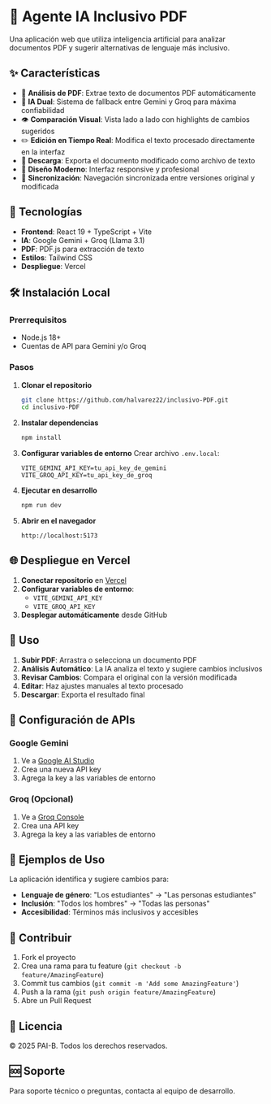 # 🤖 Agente IA Inclusivo PDF

Una aplicación web que utiliza inteligencia artificial para analizar documentos PDF y sugerir alternativas de lenguaje más inclusivo.

## ✨ Características

- 📄 **Análisis de PDF**: Extrae texto de documentos PDF automáticamente
- 🤖 **IA Dual**: Sistema de fallback entre Gemini y Groq para máxima confiabilidad
- 👁️ **Comparación Visual**: Vista lado a lado con highlights de cambios sugeridos
- ✏️ **Edición en Tiempo Real**: Modifica el texto procesado directamente en la interfaz
- 💾 **Descarga**: Exporta el documento modificado como archivo de texto
- 🎨 **Diseño Moderno**: Interfaz responsive y profesional
- 🔄 **Sincronización**: Navegación sincronizada entre versiones original y modificada

## 🚀 Tecnologías

- **Frontend**: React 19 + TypeScript + Vite
- **IA**: Google Gemini + Groq (Llama 3.1)
- **PDF**: PDF.js para extracción de texto
- **Estilos**: Tailwind CSS
- **Despliegue**: Vercel

## 🛠️ Instalación Local

### Prerrequisitos
- Node.js 18+ 
- Cuentas de API para Gemini y/o Groq

### Pasos

1. **Clonar el repositorio**
   ```bash
   git clone https://github.com/halvarez22/inclusivo-PDF.git
   cd inclusivo-PDF
   ```

2. **Instalar dependencias**
   ```bash
   npm install
   ```

3. **Configurar variables de entorno**
   Crear archivo `.env.local`:
   ```env
   VITE_GEMINI_API_KEY=tu_api_key_de_gemini
   VITE_GROQ_API_KEY=tu_api_key_de_groq
   ```

4. **Ejecutar en desarrollo**
   ```bash
   npm run dev
   ```

5. **Abrir en el navegador**
   ```
   http://localhost:5173
   ```

## 🌐 Despliegue en Vercel

1. **Conectar repositorio** en [Vercel](https://vercel.com)
2. **Configurar variables de entorno**:
   - `VITE_GEMINI_API_KEY`
   - `VITE_GROQ_API_KEY`
3. **Desplegar automáticamente** desde GitHub

## 📖 Uso

1. **Subir PDF**: Arrastra o selecciona un documento PDF
2. **Análisis Automático**: La IA analiza el texto y sugiere cambios inclusivos
3. **Revisar Cambios**: Compara el original con la versión modificada
4. **Editar**: Haz ajustes manuales al texto procesado
5. **Descargar**: Exporta el resultado final

## 🔧 Configuración de APIs

### Google Gemini
1. Ve a [Google AI Studio](https://ai.google.dev/)
2. Crea una nueva API key
3. Agrega la key a las variables de entorno

### Groq (Opcional)
1. Ve a [Groq Console](https://console.groq.com/)
2. Crea una API key
3. Agrega la key a las variables de entorno

## 📝 Ejemplos de Uso

La aplicación identifica y sugiere cambios para:
- **Lenguaje de género**: "Los estudiantes" → "Las personas estudiantes"
- **Inclusión**: "Todos los hombres" → "Todas las personas"
- **Accesibilidad**: Términos más inclusivos y accesibles

## 🤝 Contribuir

1. Fork el proyecto
2. Crea una rama para tu feature (`git checkout -b feature/AmazingFeature`)
3. Commit tus cambios (`git commit -m 'Add some AmazingFeature'`)
4. Push a la rama (`git push origin feature/AmazingFeature`)
5. Abre un Pull Request

## 📄 Licencia

© 2025 PAI-B. Todos los derechos reservados.

## 🆘 Soporte

Para soporte técnico o preguntas, contacta al equipo de desarrollo.
